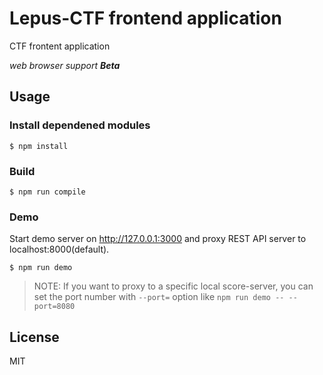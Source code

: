 # Lepus-CTF frontend application

CTF frontent application

*web browser support __Beta__*

## Usage

### Install dependened modules

```
$ npm install
```

### Build

```
$ npm run compile
```

### Demo

Start demo server on http://127.0.0.1:3000 and proxy REST API server to localhost:8000(default).

```
$ npm run demo
```

> NOTE: If you want to proxy to a specific local score-server, you can set the port number
> with `--port=` option like `npm run demo -- --port=8080`

## License
MIT
